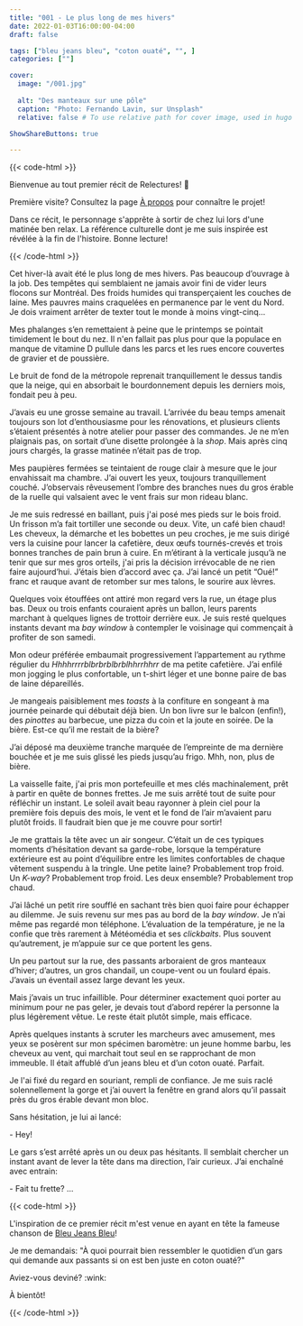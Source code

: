 ```yaml
---
title: "001 - Le plus long de mes hivers"
date: 2022-01-03T16:00:00-04:00
draft: false

tags: ["bleu jeans bleu", "coton ouaté", "", ]
categories: [""]

cover:
  image: "/001.jpg"
  
  alt: "Des manteaux sur une pôle"
  caption: "Photo: Fernando Lavin, sur Unsplash"
  relative: false # To use relative path for cover image, used in hugo Page-bundles

ShowShareButtons: true

---
```


{{< code-html >}} <div class="contexte"><p>Bienvenue au tout premier récit de Relectures! 🥳 </p>

<p>Première visite? Consultez la page <a href="/apropos">À propos</a> pour connaître le projet!</p>

<p>Dans ce récit, le personnage s'apprête à sortir de chez lui lors d'une matinée ben relax. La référence culturelle dont je me suis inspirée est révélée à la fin de l'histoire. Bonne lecture!</p></div>

{{< /code-html >}}

Cet hiver-là avait été le plus long de mes hivers. Pas beaucoup d’ouvrage à la job. Des tempêtes qui semblaient ne jamais avoir fini de vider leurs flocons sur Montréal. Des froids humides qui transperçaient les couches de laine. Mes pauvres mains craquelées en permanence par le vent du Nord. Je dois vraiment arrêter de texter tout le monde à moins vingt-cinq…

Mes phalanges s’en remettaient à peine que le printemps se pointait timidement le bout du nez. Il n'en fallait pas plus pour que la populace en manque de vitamine D pullule dans les parcs et les rues encore couvertes de gravier et de poussière.

Le bruit de fond de la métropole reprenait tranquillement le dessus tandis que la neige, qui en absorbait le bourdonnement depuis les derniers mois, fondait peu à peu.

J’avais eu une grosse semaine au travail. L’arrivée du beau temps amenait toujours son lot d’enthousiasme pour les rénovations, et plusieurs clients s’étaient présentés à notre atelier pour passer des commandes. Je ne m’en plaignais pas, on sortait d’une disette prolongée à la _shop_. Mais après cinq jours chargés, la grasse matinée n’était pas de trop. 

Mes paupières fermées se teintaient de rouge clair à mesure que le jour envahissait ma chambre. J’ai ouvert les yeux, toujours tranquillement couché. J’observais rêveusement l’ombre des branches nues du gros érable de la ruelle qui valsaient avec le vent frais sur mon rideau blanc.

Je me suis redressé en baillant, puis j'ai posé mes pieds sur le bois froid. Un frisson m’a fait tortiller une seconde ou deux. Vite, un café bien chaud! Les cheveux, la démarche et les bobettes un peu croches, je me suis dirigé vers la cuisine pour lancer la cafetière, deux œufs tournés-crevés et trois bonnes tranches de pain brun à cuire. En m’étirant à la verticale jusqu’à ne tenir que sur mes gros orteils, j'ai pris la décision irrévocable de ne rien faire aujourd’hui. J’étais bien d’accord avec ça. J’ai lancé un petit “Oué!” franc et rauque avant de retomber sur mes talons, le sourire aux lèvres.

Quelques voix étouffées ont attiré mon regard vers la rue, un étage plus bas. Deux ou trois enfants couraient après un ballon, leurs parents marchant à quelques lignes de trottoir derrière eux. Je suis resté quelques instants devant ma _bay window_ à contempler le voisinage qui commençait à profiter de son samedi.

Mon odeur préférée embaumait progressivement l’appartement au rythme régulier du _Hhhhrrrrblbrbrblbrblhhrrhhrr_ de ma petite cafetière. J’ai enfilé mon jogging le plus confortable, un t-shirt léger et une bonne paire de bas de laine dépareillés.

Je mangeais paisiblement mes _toasts_ à la confiture en songeant à ma journée peinarde qui débutait déjà bien. Un bon livre sur le balcon (enfin!), des _pinottes_ au barbecue, une pizza du coin et la joute en soirée. De la bière. Est-ce qu’il me restait de la bière?

J’ai déposé ma deuxième tranche marquée de l’empreinte de ma dernière bouchée et je me suis glissé les pieds jusqu’au frigo. Mhh, non, plus de bière.

La vaisselle faite, j'ai pris mon portefeuille et mes clés machinalement, prêt à partir en quête de bonnes frettes. Je me suis arrêté tout de suite pour réfléchir un instant. Le soleil avait beau rayonner à plein ciel pour la première fois depuis des mois, le vent et le fond de l’air m’avaient paru plutôt froids. Il faudrait bien que je me couvre pour sortir! 

Je me grattais la tête avec un air songeur. C’était un de ces typiques moments d’hésitation devant sa garde-robe, lorsque la température extérieure est au point d’équilibre entre les limites confortables de chaque vêtement suspendu à la tringle. Une petite laine? Probablement trop froid. Un _K-way_? Probablement trop froid. Les deux ensemble? Probablement trop chaud. 

J’ai lâché un petit rire soufflé en sachant très bien quoi faire pour échapper au dilemme. Je suis revenu sur mes pas au bord de la _bay window_. Je n’ai même pas regardé mon téléphone. L’évaluation de la température, je ne la confie que très rarement à Météomédia et ses _clickbaits_. Plus souvent qu’autrement, je m’appuie sur ce que portent les gens. 

Un peu partout sur la rue, des passants arboraient de gros manteaux d’hiver; d’autres, un gros chandail, un coupe-vent ou un foulard épais. J’avais un éventail assez large devant les yeux.

Mais j’avais un truc infaillible. Pour déterminer exactement quoi porter au minimum pour ne pas geler, je devais tout d’abord repérer la personne la plus légèrement vêtue. Le reste était plutôt simple, mais efficace. 

Après quelques instants à scruter les marcheurs avec amusement, mes yeux se posèrent sur mon spécimen baromètre: un jeune homme barbu, les cheveux au vent, qui marchait tout seul en se rapprochant de mon immeuble. Il était affublé d’un jeans bleu et d’un coton ouaté. Parfait.

Je l'ai fixé du regard en souriant, rempli de confiance. Je me suis raclé solennellement la gorge et j’ai ouvert la fenêtre en grand alors qu’il passait près du gros érable devant mon bloc.

Sans hésitation, je lui ai lancé:

\- Hey!

Le gars s’est arrêté après un ou deux pas hésitants. Il semblait chercher un instant avant de lever la tête dans ma direction, l’air curieux. J’ai enchaîné avec entrain:

\- Fait tu frette? ...

{{< code-html >}} 
<div class="contexte"><p>L'inspiration de ce premier récit m'est venue en ayant en tête la fameuse chanson de <a href= "https://www.youtube.com/watch?v=_whvVXX0hCk">Bleu Jeans Bleu</a>!</p>

<p>Je me demandais: "À quoi pourrait bien ressembler le quotidien d’un gars qui demande aux passants si on est ben juste en coton ouaté?"</p>

<p>Aviez-vous deviné? :wink:</p>

<p>À bientôt!</p>

</div>
<!-- Ko-Fi bouton -->
    <script type='text/javascript' src='https://storage.ko-fi.com/cdn/widget/Widget_2.js'></script><script type='text/javascript'>kofiwidget2.init('Offrez-moi un café!', '#d1c300', 'H2H254F8N');kofiwidget2.draw();</script> 
{{< /code-html >}}

